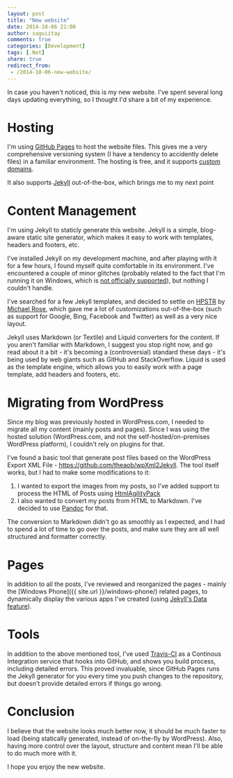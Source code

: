 ```yaml
---
layout: post
title: "New website"
date: 2014-10-06 21:00
author: saguiitay
comments: true
categories: [Development]
tags: [.Net]
share: true
redirect_from:
 - /2014-10-06-new-website/
---
```

In case you haven't noticed, this is my new website. I've spent several long days updating everything, so I thought I'd share a bit of my experience.

# Hosting

I'm using [GitHub Pages](http://https://pages.github.com/) to host the website files.
This gives me a very comprehensive versioning system (I have a tendency to accidently delete files) in a familiar environment. The hosting is free,
and it supports [custom domains](https://help.github.com/articles/about-custom-domains-for-github-pages-sites/).

It also supports [Jekyll](http://jekyllrb.com/) out-of-the-box, which brings me to my next point

# Content Management

I'm using Jekyll to staticly generate this website. Jekyll is a simple, blog-aware static site generator, which makes it easy to work with templates,
headers and footers, etc.

I've installed Jekyll on my development machine, and after playing with it for a few hours, I found myself quite comfortable in its environment.
I've encountered a couple of minor glitches (probably related to the fact that I'm running it on Windows, which is [not officially
supported](http://jekyllrb.com/docs/windows/#installation)), but nothing I couldn't handle.

I've searched for a few Jekyll templates, and decided to settle on [HPSTR](http://mademistakes.com/articles/hpstr-jekyll-theme/) by
[Michael Rose](http://mademistakes.com), which gave me a lot of customizations out-of-the-box (such as support for Google, Bing, Facebook and Twitter)
as well as a very nice layout.

Jekyll uses Markdown (or Textile) and Liquid converters for the content. If you aren't familiar with Markdown, I suggest you stop right now, and
go read about it a bit - it's becoming a (controversial) standard these days - it's being used by web giants such as GitHub and StackOverflow.
Liquid is used as the template engine, which allows you to easily work with a page template, add headers and footers, etc.

# Migrating from WordPress

Since my blog was previously hosted in WordPress.com, I needed to migrate all my content (mainly posts and pages). Since I was using the hosted
solution (WordPress.com, and not the self-hosted/on-premises WordPress platform), I couldn't rely on plugins for that.

I've found a basic tool that generate post files based on the WordPress Export XML File - <https://github.com/theaob/wpXml2Jekyll>. The tool itself
works, but I had to make some modifications to it:

1. I wanted to export the images from my posts, so I've added support to process the HTML of Posts using [HtmlAgilityPack](http://htmlagilitypack.codeplex.com/)
2. I also wanted to convert my posts from HTML to Markdown. I've decided to use [Pandoc](http://johnmacfarlane.net/pandoc/) for that.

The conversion to Markdown didn't go as smoothly as I expected, and I had to spend a lot of time to go over the posts, and make sure they are all
well structured and formatter correctly.

# Pages

In addition to all the posts, I've reviewed and reorganized the pages - mainly the [Windows Phone]({{ site.url }}/windows-phone/) related pages,
to dynamically display the various apps I've created (using [Jekyll's Data feature](http://jekyllrb.com/docs/datafiles/)).

# Tools

In addition to the above mentioned tool, I've used [Travis-CI](https://travis-ci.org/) as a Continous Integration service that hooks into GitHub,
and shows you build process, including detailed errors. This proved invaluable, since GitHub Pages runs the Jekyll generator for you every time you
push changes to the repository, but doesn't provide detailed errors if things go wrong.

# Conclusion

I believe that the website looks much better now, it should be much faster to load (being statically generated, instead of on-the-fly by WordPress).
Also, having more control over the layout, structure and content mean I'll be able to do much more with it.

I hope you enjoy the new website.
